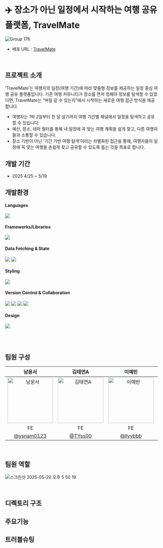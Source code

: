 # ✈️ 장소가 아닌 일정에서 시작하는 여행 공유 플랫폼, TravelMate

![Group 176](https://github.com/user-attachments/assets/011b2c55-55ac-42d2-bc19-0fd9fe0a6f25)

- 배포 URL : [TravelMate](https://clinquant-kangaroo-7d97f3.netlify.app/)
<br/>

## 프로젝트 소개

‘TravelMate’는 여행자의 일정(여행 기간)에 따라 맞춤형 정보를 제공하는 일정 중심 여행 공유 플랫폼입니다.
기존 여행 커뮤니티가 장소를 먼저 정해야 정보를 탐색할 수 있었다면, TravelMate는 “며칠 갈 수 있는지”에서 시작하는 새로운 여행 접근 방식을 제공합니다.

- 여행자는 1박 2일부터 한 달 살기까지 여행 기간별 채널에서 일정을 탐색하고 공유할 수 있습니다.
- 예산, 장소, 테마 필터를 통해 내 일정에 꼭 맞는 여행 계획을 쉽게 찾고, 다른 여행자들과 소통할 수 있습니다.
- 장소 기반이 아닌 ‘기간 기반 여행 탐색’이라는 차별화된 접근을 통해, 여행자들이 일정에 꼭 맞는 여행을 손쉽게 찾고 공유할 수 있도록 돕는 것을 목표로 합니다.

## 개발 기간
- 2025 4/25 ~ 5/19

## 개발환경
#### Languages
<img src="https://img.shields.io/badge/typescript-3178C6?style=for-the-badge&logo=typescript&logoColor=white">

#### Frameworks/Libraries
<img src="https://img.shields.io/badge/react-61DAFB?style=for-the-badge&logo=react&logoColor=black">

#### Data Fetching & State
<div class="flex flex-wrap items-center gap-2">
   <img src="https://img.shields.io/badge/axios-5A29E4?style=for-the-badge&logo=axios&logoColor=white">
   <img src="https://img.shields.io/badge/zustand-4D2B1A?style=for-the-badge&logo=zustand&logoColor=white">

#### Styling
<img src="https://img.shields.io/badge/tailwindcss-06B6D4?style=for-the-badge&logo=tailwindcss&logoColor=white">

#### Version Control & Collaboration
<div class="flex flex-wrap items-center gap-2">
   <img src="https://img.shields.io/badge/git-F05032?style=for-the-badge&logo=git&logoColor=white">
   <img src="https://img.shields.io/badge/github-181717?style=for-the-badge&logo=github&logoColor=white">
   <img src="https://img.shields.io/badge/notion-000000?style=for-the-badge&logo=notion&logoColor=white">
<img src="https://img.shields.io/badge/slack-4A154B?style=for-the-badge&logo=slack&logoColor=white">


#### Design
<img src="https://img.shields.io/badge/figma-F24E1E?style=for-the-badge&logo=figma&logoColor=white">

<br/><br/>

## 팀원 구성
| 남윤서 | 김태연A | 이예빈 | 한상아 | 심유진 |
|:------:|:------:|:------:|:------:|:------:|
| <img src="https://avatars.githubusercontent.com/u/158164219?v=4" alt="남윤서" width="150"> | <img src="https://avatars.githubusercontent.com/u/89635061?v=4" alt="김태연A" width="150"> | <img src="https://avatars.githubusercontent.com/u/105144795?v=4" alt="이예빈" width="150"> | <img src="https://avatars.githubusercontent.com/u/89959007?v=4" alt="한상아" width="150"> | <img src="https://avatars.githubusercontent.com/u/204798087?v=4" alt="심유진" width="150"> |
| FE | FE | FE | FE | FE |
| [@ysnam0123](https://github.com/ysnam0123) | [@TYss00](https://github.com/TYss00) | [@llyybbb](https://github.com/llyybbb) | [@hansanga](https://github.com/hansanga) | [@youjin430](https://github.com/youjin430) |
<br/>

## 팀원 역할

![스크린샷 2025-05-20 오후 5 50 19](https://github.com/user-attachments/assets/e62a9bab-e8b4-4258-b673-4899c232a3d7)

<br/>

## 디렉토리 구조

## 주요기능

## 트러블슈팅
